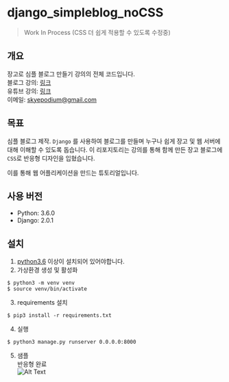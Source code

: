 # django_simpleblog_noCSS
> Work In Process (CSS 더 쉽게 적용할 수 있도록 수정중)

## 개요  
장고로 심플 블로그 만들기 강의의 전체 코드입니다.     
블로그 강의: [링크](https://blog.naver.com/godori91/221197956351)    
유튜브 강의: [링크](https://youtu.be/xe1cufuUNGw)    
이메일: <skyepodium@gmail.com>     

## 목표
심플 블로그 제작.
`Django` 를 사용하여 블로그를 만들며 누구나 쉽게  장고 및 웹 서버에 대해 이해할 수 있도록 돕습니다.
이 리포지토리는 강의를 통해 함께 만든 장고 블로그에 `CSS`로 반응형 디자인을 입혔습니다.        

이를 통해 웹 어플리케이션을 만드는 튜토리얼입니다.    

## 사용 버전
- Python: 3.6.0
- Django: 2.0.1     


## 설치

1. [python3.6](https://www.python.org/downloads/) 이상이 설치되어 있어야합니다.
2. 가상환경 생성 및 활성화
```
$ python3 -m venv venv
$ source venv/bin/activate
```

3. requirements 설치
```
$ pip3 install -r requirements.txt
```
4. 실행   
```
$ python3 manage.py runserver 0.0.0.0:8000
```
5. 샘플     
반응형 완료       
![Alt Text](https://github.com/skyepodium/django_simpleblog_withCSS/raw/master/blog/media/blog_final.gif)

